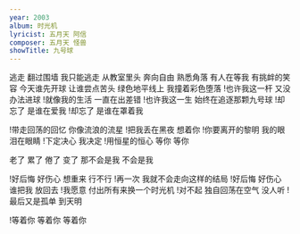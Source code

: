 ```yaml
---
year: 2003
album: 时光机
lyricist: 五月天 阿信
composer: 五月天 怪兽
showTitle: 九号球
---
```

逃走 翻过围墙
我只能逃走 从教室里头
奔向自由 熟悉角落
有人在等我 有挑衅的笑容
今天谁先开球 让谁尝点苦头
绿色地平线上 我撞着彩色堕落
!也许我这一杆 又没办法进球
!就像我的生活 一直在出差错
!也许我这一生 始终在追逐那颗九号球
!却忘了 是谁在爱我
!却忘了 是谁在罩着我

!带走回荡的回忆 你像流浪的流星
!把我丢在黑夜 想着你
!你要离开的黎明 我的眼泪在眼睛
!下定决心 我决定
!用恒星的恒心 等你 等你

老了 累了 倦了 变了
那不会是我 不会是我

!好后悔 好伤心 想重来 行不行
!再一次 我就不会走向这样的结局
!好后悔 好伤心 谁把我 放回去
!我愿意 付出所有来换一个时光机
!对不起 独自回荡在空气 没人听
!最后又是孤单 到天明

!等着你 等着你 等着你
